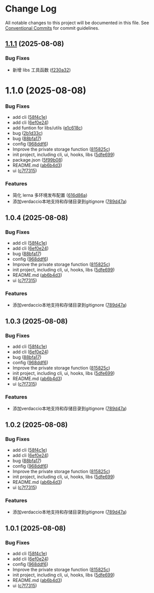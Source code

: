 # Change Log

All notable changes to this project will be documented in this file.
See [Conventional Commits](https://conventionalcommits.org) for commit guidelines.

## [1.1.1](https://github.com-afan/a-fan-l/mystics/compare/v1.0.4...v1.1.1) (2025-08-08)


### Bug Fixes

* 新增 libs 工具函数 ([f230a32](https://github.com-afan/a-fan-l/mystics/commit/f230a329ed136b1b59e1e6023f3053da8bc3a110))





# 1.1.0 (2025-08-08)


### Bug Fixes

* add cli ([58f4c1e](https://github.com-afan/a-fan-l/mystics/commit/58f4c1e6cabdae20551df4d61bee6500cb1ed2d0))
* add cli ([6ef0e24](https://github.com-afan/a-fan-l/mystics/commit/6ef0e24dd65fe70d94f470992fce4c40ab8c1ce6))
* add funtion for libs/utils ([e1c618c](https://github.com-afan/a-fan-l/mystics/commit/e1c618c442b54323bffcc998a24d2f3128fd0a15))
* bug ([2b1d33c](https://github.com-afan/a-fan-l/mystics/commit/2b1d33c58b52054fc4a60cc13bf15ff3d904ca23))
* bug ([88bfa17](https://github.com-afan/a-fan-l/mystics/commit/88bfa176db4424afc79a8a5f2106af67192752b6))
* config ([968ddf6](https://github.com-afan/a-fan-l/mystics/commit/968ddf6271f1019525cb3151edfee2adefd00b7a))
* Improve the private storage function ([815825c](https://github.com-afan/a-fan-l/mystics/commit/815825ce3b2f19f92dc9221cf76c5db851b57a3c))
* init project, including cli, ui, hooks, libs ([5dfe699](https://github.com-afan/a-fan-l/mystics/commit/5dfe699b143c3d0776624cef7df354e917376096))
* package.json ([5f99b08](https://github.com-afan/a-fan-l/mystics/commit/5f99b0829c9e974996a55e57c7add339431dd4f4))
* README.md ([ab6b4d3](https://github.com-afan/a-fan-l/mystics/commit/ab6b4d319da84981058083d44c86d240f3f42fbe))
* ui ([c7f7315](https://github.com-afan/a-fan-l/mystics/commit/c7f7315807bffdb8d7bcbab526bc1d2c296350fe))


### Features

* 简化 lerna 多环境发布配置 ([616d86a](https://github.com-afan/a-fan-l/mystics/commit/616d86ae53d649a9bdc9840f838f11396a88098b))
* 添加verdaccio本地支持和存储目录到gitignore ([789d47a](https://github.com-afan/a-fan-l/mystics/commit/789d47af28ac626b2347e9ae43b5649f8c36f361))





## 1.0.4 (2025-08-08)


### Bug Fixes

* add cli ([58f4c1e](https://github.com-afan/a-fan-l/mystics/commit/58f4c1e6cabdae20551df4d61bee6500cb1ed2d0))
* add cli ([6ef0e24](https://github.com-afan/a-fan-l/mystics/commit/6ef0e24dd65fe70d94f470992fce4c40ab8c1ce6))
* bug ([88bfa17](https://github.com-afan/a-fan-l/mystics/commit/88bfa176db4424afc79a8a5f2106af67192752b6))
* config ([968ddf6](https://github.com-afan/a-fan-l/mystics/commit/968ddf6271f1019525cb3151edfee2adefd00b7a))
* Improve the private storage function ([815825c](https://github.com-afan/a-fan-l/mystics/commit/815825ce3b2f19f92dc9221cf76c5db851b57a3c))
* init project, including cli, ui, hooks, libs ([5dfe699](https://github.com-afan/a-fan-l/mystics/commit/5dfe699b143c3d0776624cef7df354e917376096))
* README.md ([ab6b4d3](https://github.com-afan/a-fan-l/mystics/commit/ab6b4d319da84981058083d44c86d240f3f42fbe))
* ui ([c7f7315](https://github.com-afan/a-fan-l/mystics/commit/c7f7315807bffdb8d7bcbab526bc1d2c296350fe))


### Features

* 添加verdaccio本地支持和存储目录到gitignore ([789d47a](https://github.com-afan/a-fan-l/mystics/commit/789d47af28ac626b2347e9ae43b5649f8c36f361))





## 1.0.3 (2025-08-08)


### Bug Fixes

* add cli ([58f4c1e](https://github.com-afan/a-fan-l/mystics/commit/58f4c1e6cabdae20551df4d61bee6500cb1ed2d0))
* add cli ([6ef0e24](https://github.com-afan/a-fan-l/mystics/commit/6ef0e24dd65fe70d94f470992fce4c40ab8c1ce6))
* bug ([88bfa17](https://github.com-afan/a-fan-l/mystics/commit/88bfa176db4424afc79a8a5f2106af67192752b6))
* config ([968ddf6](https://github.com-afan/a-fan-l/mystics/commit/968ddf6271f1019525cb3151edfee2adefd00b7a))
* Improve the private storage function ([815825c](https://github.com-afan/a-fan-l/mystics/commit/815825ce3b2f19f92dc9221cf76c5db851b57a3c))
* init project, including cli, ui, hooks, libs ([5dfe699](https://github.com-afan/a-fan-l/mystics/commit/5dfe699b143c3d0776624cef7df354e917376096))
* README.md ([ab6b4d3](https://github.com-afan/a-fan-l/mystics/commit/ab6b4d319da84981058083d44c86d240f3f42fbe))
* ui ([c7f7315](https://github.com-afan/a-fan-l/mystics/commit/c7f7315807bffdb8d7bcbab526bc1d2c296350fe))


### Features

* 添加verdaccio本地支持和存储目录到gitignore ([789d47a](https://github.com-afan/a-fan-l/mystics/commit/789d47af28ac626b2347e9ae43b5649f8c36f361))





## 1.0.2 (2025-08-08)


### Bug Fixes

* add cli ([58f4c1e](https://github.com-afan/a-fan-l/mystics/commit/58f4c1e6cabdae20551df4d61bee6500cb1ed2d0))
* add cli ([6ef0e24](https://github.com-afan/a-fan-l/mystics/commit/6ef0e24dd65fe70d94f470992fce4c40ab8c1ce6))
* bug ([88bfa17](https://github.com-afan/a-fan-l/mystics/commit/88bfa176db4424afc79a8a5f2106af67192752b6))
* config ([968ddf6](https://github.com-afan/a-fan-l/mystics/commit/968ddf6271f1019525cb3151edfee2adefd00b7a))
* Improve the private storage function ([815825c](https://github.com-afan/a-fan-l/mystics/commit/815825ce3b2f19f92dc9221cf76c5db851b57a3c))
* init project, including cli, ui, hooks, libs ([5dfe699](https://github.com-afan/a-fan-l/mystics/commit/5dfe699b143c3d0776624cef7df354e917376096))
* README.md ([ab6b4d3](https://github.com-afan/a-fan-l/mystics/commit/ab6b4d319da84981058083d44c86d240f3f42fbe))
* ui ([c7f7315](https://github.com-afan/a-fan-l/mystics/commit/c7f7315807bffdb8d7bcbab526bc1d2c296350fe))


### Features

* 添加verdaccio本地支持和存储目录到gitignore ([789d47a](https://github.com-afan/a-fan-l/mystics/commit/789d47af28ac626b2347e9ae43b5649f8c36f361))





## 1.0.1 (2025-08-08)


### Bug Fixes

* add cli ([58f4c1e](https://github.com-afan/a-fan-l/mystics/commit/58f4c1e6cabdae20551df4d61bee6500cb1ed2d0))
* add cli ([6ef0e24](https://github.com-afan/a-fan-l/mystics/commit/6ef0e24dd65fe70d94f470992fce4c40ab8c1ce6))
* config ([968ddf6](https://github.com-afan/a-fan-l/mystics/commit/968ddf6271f1019525cb3151edfee2adefd00b7a))
* Improve the private storage function ([815825c](https://github.com-afan/a-fan-l/mystics/commit/815825ce3b2f19f92dc9221cf76c5db851b57a3c))
* init project, including cli, ui, hooks, libs ([5dfe699](https://github.com-afan/a-fan-l/mystics/commit/5dfe699b143c3d0776624cef7df354e917376096))
* README.md ([ab6b4d3](https://github.com-afan/a-fan-l/mystics/commit/ab6b4d319da84981058083d44c86d240f3f42fbe))
* ui ([c7f7315](https://github.com-afan/a-fan-l/mystics/commit/c7f7315807bffdb8d7bcbab526bc1d2c296350fe))
